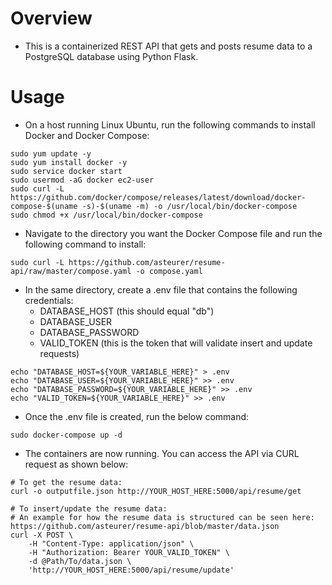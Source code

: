 # Overview

- This is a containerized REST API that gets and posts resume data to a PostgreSQL database using Python Flask. 

# Usage

- On a host running Linux Ubuntu, run the following commands to install Docker and Docker Compose:

```
sudo yum update -y
sudo yum install docker -y
sudo service docker start 
sudo usermod -aG docker ec2-user
sudo curl -L https://github.com/docker/compose/releases/latest/download/docker-compose-$(uname -s)-$(uname -m) -o /usr/local/bin/docker-compose
sudo chmod +x /usr/local/bin/docker-compose
```

- Navigate to the directory you want the Docker Compose file and run the following command to install: 

```
sudo curl -L https://github.com/asteurer/resume-api/raw/master/compose.yaml -o compose.yaml
```

- In the same directory, create a .env file that contains the following credentials: 
    - DATABASE_HOST (this should equal "db")
    - DATABASE_USER
    - DATABASE_PASSWORD
    - VALID_TOKEN (this is the token that will validate insert and update requests)

```
echo "DATABASE_HOST=${YOUR_VARIABLE_HERE}" > .env
echo "DATABASE_USER=${YOUR_VARIABLE_HERE}" >> .env
echo "DATABASE_PASSWORD=${YOUR_VARIABLE_HERE}" >> .env
echo "VALID_TOKEN=${YOUR_VARIABLE_HERE}" >> .env
```

- Once the .env file is created, run the below command: 

```
sudo docker-compose up -d
```

- The containers are now running. You can access the API via CURL request as shown below:

```
# To get the resume data:
curl -o outputfile.json http://YOUR_HOST_HERE:5000/api/resume/get

# To insert/update the resume data:
# An example for how the resume data is structured can be seen here: https://github.com/asteurer/resume-api/blob/master/data.json
curl -X POST \
    -H "Content-Type: application/json" \
    -H "Authorization: Bearer YOUR_VALID_TOKEN" \
    -d @Path/To/data.json \
    'http://YOUR_HOST_HERE:5000/api/resume/update'
```